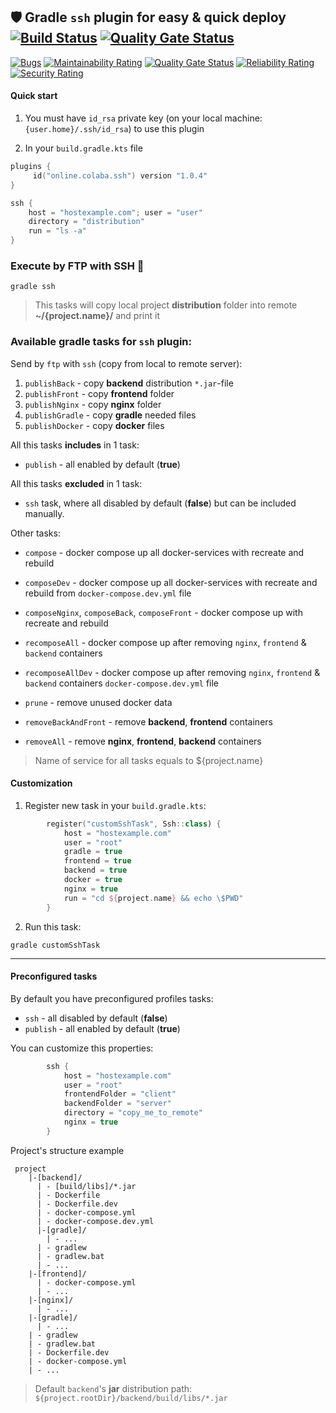 ## 🛡️ Gradle `ssh` plugin for easy & quick deploy  [![Build Status](https://travis-ci.com/steklopod/gradle-ssh-plugin.svg?branch=master)](https://travis-ci.com/steklopod/gradle-ssh-plugin) [![Quality Gate Status](https://sonarcloud.io/api/project_badges/measure?project=steklopod_gradle-ssh-plugin&metric=alert_status)](https://sonarcloud.io/dashboard?id=steklopod_gradle-ssh-plugin)

[![Bugs](https://sonarcloud.io/api/project_badges/measure?project=steklopod_gradle-ssh-plugin&metric=bugs)](https://sonarcloud.io/dashboard?id=steklopod_gradle-ssh-plugin)
[![Maintainability Rating](https://sonarcloud.io/api/project_badges/measure?project=steklopod_gradle-ssh-plugin&metric=sqale_rating)](https://sonarcloud.io/dashboard?id=steklopod_gradle-ssh-plugin)
[![Quality Gate Status](https://sonarcloud.io/api/project_badges/measure?project=steklopod_gradle-ssh-plugin&metric=alert_status)](https://sonarcloud.io/dashboard?id=steklopod_gradle-ssh-plugin)
[![Reliability Rating](https://sonarcloud.io/api/project_badges/measure?project=steklopod_gradle-ssh-plugin&metric=reliability_rating)](https://sonarcloud.io/dashboard?id=steklopod_gradle-ssh-plugin)
[![Security Rating](https://sonarcloud.io/api/project_badges/measure?project=steklopod_gradle-ssh-plugin&metric=security_rating)](https://sonarcloud.io/dashboard?id=steklopod_gradle-ssh-plugin)

#### Quick start
1. You must have `id_rsa` private key (on your local machine: `{user.home}/.ssh/id_rsa`) to use this plugin

2. In your `build.gradle.kts` file

```kotlin
plugins {
     id("online.colaba.ssh") version "1.0.4"
}

ssh {
    host = "hostexample.com"; user = "user"   
    directory = "distribution"
    run = "ls -a"
}
```

### Execute by FTP with SSH 🎯
```shell script
gradle ssh
```
> This tasks will copy local project **distribution** folder into remote **~/{project.name}/** and print it

### Available gradle tasks for `ssh` plugin:

Send by `ftp` with `ssh` (copy from local to remote server):
1. `publishBack` - copy **backend** distribution `*.jar`-file
2. `publishFront` - copy **frontend** folder
3. `publishNginx` - copy **nginx** folder
4. `publishGradle` - copy **gradle** needed files
5. `publishDocker` - copy **docker** files

All this tasks **includes** in 1 task:

* `publish` - all enabled  by default (**true**)

All this tasks **excluded** in 1 task:
* `ssh` task, where all disabled  by default (**false**) but can be included manually.

Other tasks:

* `compose` - docker compose up all docker-services with recreate and rebuild
* `composeDev` - docker compose up all docker-services with recreate and rebuild from `docker-compose.dev.yml` file
* `composeNginx`, `composeBack`, `composeFront` - docker compose up with recreate and rebuild
* `recomposeAll` - docker compose up after removing `nginx`, `frontend` & `backend` containers
* `recomposeAllDev` - docker compose up after removing `nginx`, `frontend` & `backend` containers `docker-compose.dev.yml` file

* `prune` - remove unused docker data
* `removeBackAndFront` - remove **backend**, **frontend** containers
* `removeAll` - remove **nginx**, **frontend**, **backend** containers 

> Name of service for all tasks equals to ${project.name} 

#### Customization

1. Register new task in your `build.gradle.kts`:
```kotlin
        register("customSshTask", Ssh::class) {
            host = "hostexample.com"
            user = "root"
            gradle = true
            frontend = true
            backend = true
            docker = true
            nginx = true
            run = "cd ${project.name} && echo \$PWD"
        }
```
2. Run this task:
```shell script
gradle customSshTask
```
___
#### Preconfigured tasks

By default you have preconfigured profiles tasks: 
* `ssh` - all disabled  by default (**false**)
* `publish` - all enabled  by default (**true**)

You can customize this properties:
```kotlin
        ssh {
            host = "hostexample.com"
            user = "root"
            frontendFolder = "client"
            backendFolder = "server"
            directory = "copy_me_to_remote"
            nginx = true
        }
```
Project's structure example
```shell script
 project
    |-[backend]/
      | - [build/libs]/*.jar
      | - Dockerfile
      | - Dockerfile.dev
      | - docker-compose.yml
      | - docker-compose.dev.yml
      |-[gradle]/
        | - ...
      | - gradlew
      | - gradlew.bat
      | - ...
    |-[frontend]/
      | - docker-compose.yml
      | - ...
    |-[nginx]/
      | - ...
    |-[gradle]/
      | - ...
    | - gradlew
    | - gradlew.bat
    | - Dockerfile.dev
    | - docker-compose.yml
    | - ...
```
> Default `backend`'s **jar** distribution path: `${project.rootDir}/backend/build/libs/*.jar`
